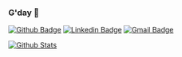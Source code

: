 ### G'day 👋

[![Github Badge](https://img.shields.io/badge/-Github-000?style=flat-square&logo=Github&logoColor=white&link=https://github.com/rkazakov)](https://github.com/rkazakov)
[![Linkedin Badge](https://img.shields.io/badge/-LinkedIn-blue?style=flat-square&logo=Linkedin&logoColor=white&link=https://www.linkedin.com/in/ruslankazakov/)](https://www.linkedin.com/in/ruslankazakov/)
[![Gmail Badge](https://img.shields.io/badge/-Gmail-c14438?style=flat-square&logo=Gmail&logoColor=white&link=mailto:ruslan.kazakov@gmail.com)](mailto:ruslan.kazakov@gmail.com)

[![Github Stats](https://github-readme-stats.vercel.app/api?username=rkazakov&hide=[%22issues%22,%22prs%22,%22contribs%22]&show_icons=true&theme=default)](https://github.com/rkazakov)
